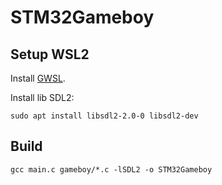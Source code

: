 # STM32Gameboy

## Setup WSL2

Install [GWSL](https://opticos.github.io/gwsl/).

Install lib SDL2:
```
sudo apt install libsdl2-2.0-0 libsdl2-dev
```

## Build

```
gcc main.c gameboy/*.c -lSDL2 -o STM32Gameboy
```